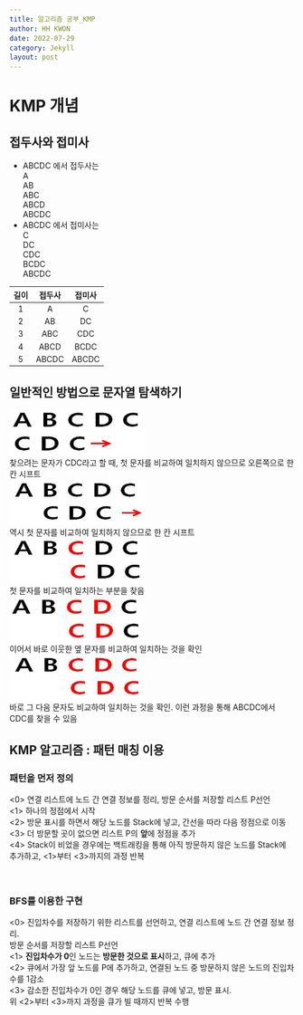 ```yaml
---
title: 알고리즘 공부_KMP
author: HH KWON
date: 2022-07-29
category: Jekyll
layout: post
---
```


# KMP 개념

## 접두사와 접미사
 - ABCDC 에서 접두사는<br> A<br> AB<br> ABC<br> ABCD<br> ABCDC
 - ABCDC 에서 접미사는<br> C<br> DC<br> CDC<br> BCDC<br> ABCDC<br>

|길이  |접두사  |접미사  |
|:---:|:-----:|:-----:|
|1    |A      |C      |
|2    |AB     |DC     |
|3    |ABC    |CDC    |
|4    |ABCD   |BCDC   |
|5    |ABCDC  |ABCDC  |

## 일반적인 방법으로 문자열 탐색하기
<img src="../gitbook/images/kmp_1.JPG" width="240" height="80"><br>
찾으려는 문자가 CDC라고 할 때, 첫 문자를 비교하여 일치하지 않으므로 오른쪽으로 한 칸 시프트<br>
<img src="../gitbook/images/kmp_2.JPG" width="240" height="80"><br>
역시 첫 문자를 비교하여 일치하지 않으므로 한 칸 시프트<br>
<img src="../gitbook/images/kmp_3.JPG" width="240" height="80"><br>
첫 문자를 비교하여 일치하는 부분을 찾음<br>
<img src="../gitbook/images/kmp_4.JPG" width="240" height="80"><br>
이어서 바로 이웃한 옆 문자를 비교하여 일치하는 것을 확인<br>
<img src="../gitbook/images/kmp_5.JPG" width="240" height="80"><br>
바로 그 다음 문자도 비교하여 일치하는 것을 확인. 이런 과정을 통해 ABCDC에서 CDC를 찾을 수 있음<br>
   
## KMP 알고리즘 : 패턴 매칭 이용
### 패턴을 먼저 정의
<0> 연결 리스트에 노드 간 연결 정보를 정리, 방문 순서를 저장할 리스트 P선언<br>
<1> 하나의 정점에서 시작<br>
<2> 방문 표시를 하면서 해당 노드를 Stack에 넣고, 간선을 따라 다음 정점으로 이동<br>
<3> 더 방문할 곳이 없으면 리스트 P의 **앞**에 정점을 추가<br>
<4> Stack이 비었을 경우에는 백트래킹을 통해 아직 방문하지 않은 노드를 Stack에 추가하고, <1>부터 <3>까지의 과정 반복<br><br><br>
### BFS를 이용한 구현
<0> 진입차수를 저장하기 위한 리스트를 선언하고, 연결 리스트에 노드 간 연결 정보 정리.<br>방문 순서를 저장할 리스트 P선언<br>
<1> **진입차수가 0**인 노드는 **방문한 것으로 표시**하고, 큐에 추가<br>
<2> 큐에서 가장 앞 노드를 P에 추가하고, 연결된 노드 중 방문하지 않은 노드의 진입차수를 1감소<br>
<3> 감소한 진입차수가 0인 경우 해당 노드를 큐에 넣고, 방문 표시.<br>위 <2>부터 <3>까지 과정을 큐가 빌 때까지 반복 수행<br><br>
